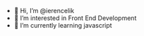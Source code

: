 - 👋 Hi, I’m @ierencelik
- 👀 I’m interested in Front End Development
- 🌱 I’m currently learning javascript

<!---
ierencelik/ierencelik is a ✨ special ✨ repository because its `README.md` (this file) appears on your GitHub profile.
You can click the Preview link to take a look at your changes.
--->
